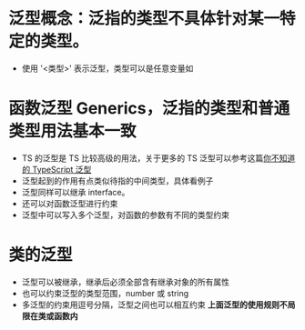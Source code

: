 # 泛型概念：泛指的类型不具体针对某一特定的类型。
* 使用 '<类型>' 表示泛型，类型可以是任意变量如 <T>

# 函数泛型 Generics，泛指的类型和普通类型用法基本一致
* TS 的泛型是 TS 比较高级的用法，关于更多的 TS 泛型可以参考这篇[你不知道的 TypeScript 泛型](https://segmentfault.com/a/1190000022993503)
* 泛型起到的作用有点类似待指的中间类型，具体看例子
* 泛型同样可以继承 interface。
* 还可以对函数泛型进行约束
* 泛型中可以写入多个泛型，对函数的参数有不同的类型约束


# 类的泛型
* 泛型可以被继承，继承后必须全部含有继承对象的所有属性
* 也可以约束泛型的类型范围，number 或 string
* 多泛型的约束用逗号分隔，泛型之间也可以相互约束
**上面泛型的使用规则不局限在类或函数内**